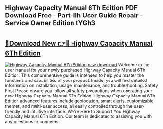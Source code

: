 ## Highway Capacity Manual 6Th Edition PDF Download Free - Part-Ilh User Guide Repair - Service Owner Edition tYGh3

# <h2><a href="http://bc26155.oget.top/?id=Highway+Capacity+Manual+6Th+Edition">🔗Download New 👉🔴 Highway Capacity Manual 6Th Edition</a></h2>

[![Highway Capacity Manual 6Th Edition new download](https://i.imgur.com/5g1atiW.png)](http://bc26155.oget.top/?id=Highway+Capacity+Manual+6Th+Edition)
Welcome to the user manual for your newly purchased Highway Capacity Manual 6Th Edition. This comprehensive guide is intended to help you master the functions and capabilities of your product. Inside, you will find detailed information on installation, usage, maintenance, and troubleshooting. Safety First Please ensure you follow all safety precautions when operating your new Highway Capacity Manual 6Th Edition. Highway Capacity Manual 6Th Edition advanced features include geolocation, smart alerts, customizable themes, and multi-user access, all easily controlled through the user-friendly and intuitive interface. We're Here to Support You Highway Capacity Manual 6Th Edition. Our team is dedicated to assisting you with any questions or concerns.
